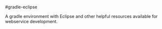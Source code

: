 #gradle-eclipse

A gradle environment with Eclipse and other helpful resources available for webservice development.